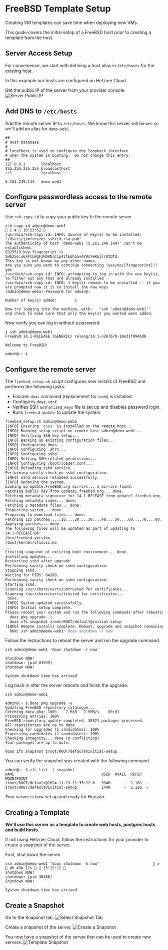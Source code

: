 # FreeBSD Template Setup

Creating VM templates can save time when deploying new VMs.

This guide covers the initial setup of a FreeBSD host prior to creating a template from the host.

## Server Access Setup
For convenience, we start with defining a host alias in `/etc/hosts` for the existing host.

In this example our hosts are configured on Hetzner Cloud.

Get the public IP of the server from your provider console.
![Server Public IP](../docs/hetzner-cloud/hetzner-cloud-330.png)

## Add DNS to `/etc/hosts`
Add the remote server IP to `/etc/hosts`.
We know this server will be `web` so we'll add an alias for `demo-web1`.

```
##
# Host Database
#
# localhost is used to configure the loopback interface
# when the system is booting.  Do not change this entry.
##
127.0.0.1       localhost
255.255.255.255 broadcasthost
::1             localhost

5.161.249.144   demo-web1
```

## Configure passwordless access to the remote server
Use `ssh-copy-id` to copy your public key to the remote server.

```shell
ssh-copy-id admin@demo-web1                                                     1 ✘  10:23:52 
/usr/bin/ssh-copy-id: INFO: Source of key(s) to be installed: "/Users/jimfreeze/.ssh/id_rsa.pub"
The authenticity of host 'demo-web1 (5.161.249.144)' can't be established.
ED25519 key fingerprint is SHA256:o6XFCLWgF2HQKNlCip4itEqh5S+AY0sYeKEjlrAtDtQ.
This key is not known by any other names.
Are you sure you want to continue connecting (yes/no/[fingerprint])? yes
/usr/bin/ssh-copy-id: INFO: attempting to log in with the new key(s), to filter out any that are already installed
/usr/bin/ssh-copy-id: INFO: 1 key(s) remain to be installed -- if you are prompted now it is to install the new keys
(admin@demo-web1) Password for admin@:

Number of key(s) added:        1

Now try logging into the machine, with:   "ssh 'admin@demo-web1'"
and check to make sure that only the key(s) you wanted were added.
```

Now verify you can log in without a password.

```shell
❯ ssh admin@demo-web1
FreeBSD 14.1-RELEASE (GENERIC) releng/14.1-n267679-10e31f0946d8

Welcome to FreeBSD!

admin@:~ $ 
```

## Configure the remote server

The `freebsd_setup.sh` script configures new installs of FreeBSD and performs the following tasks:
- Ensures `doas` command (replacement for `sudo`) is installed.
- Configures `doas.conf`
- Verifies SSH `authorized_keys` file is set up and disables password login.
- Runs `freebsd-update` to update the system.

```sh
freebsd_setup.sh admin@demo-web1                                                1 ✘  10:33:44 
[INFO] Ensuring 'doas' is installed on the remote host...
[INFO] Running setup script on remote host admin@demo-web1...
[INFO] Verifying SSH key setup...
[INFO] Backing up existing configuration files...
[INFO] Configuring doas...
[INFO] Configuring .shrc...
[INFO] Configuring sshd...
[INFO] Setting SSH-related permissions...
[INFO] Configuring /boot/loader.conf...
[INFO] Reloading sshd service...
Performing sanity check on sshd configuration.
[INFO] sshd service reloaded successfully.
[INFO] Updating the system...
Looking up update.FreeBSD.org mirrors... 3 mirrors found.
Fetching public key from update1.freebsd.org... done.
Fetching metadata signature for 14.1-RELEASE from update1.freebsd.org... done.
Fetching metadata index... done.
Fetching 2 metadata files... done.
Inspecting system... done.
Preparing to download files... done.
Fetching 115 patches.....10....20....30....40....50....60....70....80....90....100....110.. done.
Applying patches... done.
The following files will be updated as part of updating to
14.1-RELEASE-p6:
/bin/freebsd-version
/boot/kernel/cfiscsi.ko
...
Creating snapshot of existing boot environment... done.
Installing updates...
Restarting sshd after upgrade
Performing sanity check on sshd configuration.
Stopping sshd.
Waiting for PIDS: 84289.
Performing sanity check on sshd configuration.
Starting sshd.
Scanning /usr/share/certs/untrusted for certificates...
Scanning /usr/share/certs/trusted for certificates...
 done.
[INFO] System updated successfully.
[INFO] Initial setup complete.
Please reboot your system and run the following commands after rebooting:
  doas pkg upgrade -y
  doas zfs snapshot zroot/ROOT/default@initial-setup
[INFO] Remote installs complete. Reboot, upgrade and snapshot remaining.
  RUN: ssh admin@demo-web1 'doas shutdown -r now'
```

Follow the instructions to reboot the server and run the upgrade command.

```shell
ssh admin@demo-web1 'doas shutdown -r now'

Shutdown NOW!
shutdown: [pid 83595]
Shutdown NOW!

System shutdown time has arrived
```

Log back in after the server reboots and finish the upgrade.
```shell
ssh admin@demo-web1
```

```shell
admin@:~ $ doas pkg upgrade -y
Updating FreeBSD repository catalogue...
Fetching data.pkg: 100%    7 MiB   7.5MB/s    00:01
Processing entries: 100%
FreeBSD repository update completed. 35521 packages processed.
All repositories are up to date.
Checking for upgrades (1 candidates): 100%
Processing candidates (1 candidates): 100%
Checking integrity... done (0 conflicting)
Your packages are up to date.
```

```shell
doas zfs snapshot zroot/ROOT/default@initial-setup
```

You can verify the snapshot was created with the following command.

```shell
admin@:~ $ zfs list -t snapshot
NAME                                       USED  AVAIL  REFER  MOUNTPOINT
zroot/ROOT/default@2024-11-19-11:35:22-0   394M      -  2.10G  -
zroot/ROOT/default@initial-setup           144K      -  2.12G  -
```

Your server is now set up and ready for Horizon.

## Creating a Template
**We'll use this server as a template to create web hosts, postgres hosts and build hosts.**

If not using Hetzner Cloud, follow the instructions for your provider to create a snapshot of the server.

First, shut down the server.
```shell
ssh admin@demo-web1 "doas shutdown -h now"                         ✔  4h 43m 12s   15:22:12 
Shutdown NOW!
shutdown: [pid 30486]
Shutdown NOW!

System shutdown time has arrived
```

## Create a Snapshot
Go to the Snapshot tab.
![Select Snapshot Tab](../docs/hetzner-cloud/hetzner-cloud-340.png)

Create a snapshot of the server.
![Create a Snapshot](../docs/hetzner-cloud/hetzner-cloud-350.png)

You now have a snapshot of the server that can be used to create new servers.
![Template Snapshot](../docs/hetzner-cloud/hetzner-cloud-360.png)
